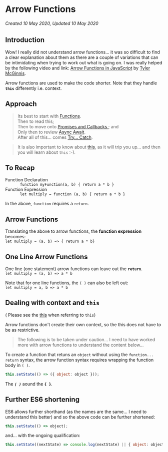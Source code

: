 # Arrow Functions

###### Created 10 May 2020, Updated 10 May 2020

## Introduction

Wow! I really did not understand arrow functions... it was so difficult to find a clear explanation about them as there are a couple of variations that can be intimidating when trying to work out what is going on. I was really helped by the following video and link: [Arrow Functions in JavaScript](https://tylermcginnis.com/arrow-functions/) by [Tyler McGinnis](https://tylermcginnis.com/).

Arrow functions are used to make the code shorter. Note that they handle **`this`** differently i.e. context.

## Approach

> Its best to start with [Functions](./code/functions.md).  
> Then to read this;  
> Then to move onto [Promises and Callbacks ](./code/promisescallbacks.md); and  
> Only then to review [Async Await](./code/asyncetc.md).  
> After all of this... comes [Try... Catch](/code/trycatch.md).

> It is also important to know about [this](./code/this.md), as it will trip you up... and then you will learn about `this` :-).

## To Recap

<dl>
<dt>Function Declaration</dt>
<dd><code> function myFunction(a, b) { return a * b }</code></dd>
<dt>Function Expression</dt>
<dd><code> let multiply = function (a, b) { return a * b }</code></dd>
</dl>

In the above, `function` requires a `return`.

## Arrow Functions

Translating the above to arrow functions, the **function expression** becomes:  
`let multiply = (a, b) => { return a * b}`

## One Line Arrow Functions

One line (one statement) arrow functions can leave out the **`return`**.  
`let multiply = (a, b) => a * b`

Note that for one line functions, the `( )` can also be left out:  
`let multiply = a, b => a * b`

## Dealing with context and `this`

( Please see the [this](./code/this.md) when referring to `this`)

Arrow functions don't create their own context, so the this does not have to be as restrictive.

> The following is to be taken under caution... I need to have worked more with arrow functions to understand the content below...

To create a function that retuns an `object` without using the `function... return` syntax, the arrow function syntax requires wrapping the function body in `( )`.

```javascript
this.setState(() => ({ object: object }));
```

The **_`( )`_** aound the **`{ }`**.

## Further ES6 shortening

ES6 allows further shorthand (as the names are the same... I need to understand this better) and so the above code can be further shortened:

```javascript
this.setState(() => object);
```

and... with the ongoing qualification:

```javascript
this.setState((nextState) => console.log(nextState) || { object: object });
```
